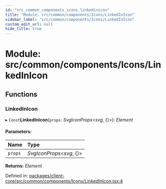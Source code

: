 ```yaml
---
id: "src_common_components_icons_linkedinicon"
title: "Module: src/common/components/Icons/LinkedInIcon"
sidebar_label: "src/common/components/Icons/LinkedInIcon"
custom_edit_url: null
hide_title: true
---
```


# Module: src/common/components/Icons/LinkedInIcon

## Functions

### LinkedInIcon

▸ `Const`**LinkedInIcon**(`props`: *SvgIconProps*<*svg*, {}\>): *Element*

#### Parameters:

Name | Type |
:------ | :------ |
`props` | *SvgIconProps*<*svg*, {}\> |

**Returns:** *Element*

Defined in: [packages/client-core/src/common/components/Icons/LinkedInIcon.tsx:4](https://github.com/xr3ngine/xr3ngine/blob/77d12cea0/packages/client-core/src/common/components/Icons/LinkedInIcon.tsx#L4)
